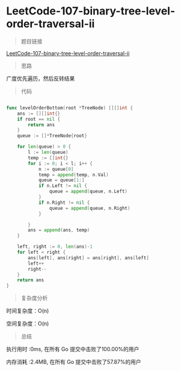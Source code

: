 # LeetCode-107-binary-tree-level-order-traversal-ii
>题目链接

[LeetCode-107-binary-tree-level-order-traversal-ii](https://leetcode-cn.com/problems/binary-tree-level-order-traversal-ii/)

>思路

广度优先遍历，然后反转结果

>代码

```go

func levelOrderBottom(root *TreeNode) [][]int {
    ans := [][]int{}
    if root == nil {
        return ans
    }
    queue := []*TreeNode{root}

    for len(queue) > 0 {
        l := len(queue)
        temp := []int{}
        for i := 0; i < l; i++ {
            n := queue[0]
            temp = append(temp, n.Val)
            queue = queue[1:]
            if n.Left != nil {
                queue = append(queue, n.Left)
            }
            if n.Right != nil {
                queue = append(queue, n.Right)
            }

        }
        ans = append(ans, temp)
    }

    left, right := 0, len(ans)-1
    for left < right {
        ans[left], ans[right] = ans[right], ans[left]
        left++
        right--
    }
    return ans
}

```

>复杂度分析

时间复杂度：O(n)

空间复杂度：O(n)

>总结

执行用时 :0ms, 在所有 Go 提交中击败了100.00%的用户

内存消耗 :2.4MB, 在所有 Go 提交中击败了57.87%的用户
